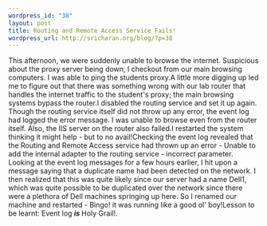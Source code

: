 ```yaml
--- 
wordpress_id: "38"
layout: post
title: Routing and Remote Access Service Fails!
wordpress_url: http://sricharan.org/blog/?p=38
---
```

This afternoon, we were suddenly unable to browse the internet. Suspicious about the proxy server being down, I checkout from our main browsing computers. I was able to ping the students proxy.A little more digging up led me to figure out that there was something wrong with our lab router that handles the internet traffic to the student's proxy; the main browsing systems bypass the router.I disabled the routing service and set it up again. Though the routing service itself did not throw up any error, the event log had logged the error message. I was unable to browse even from the router itself. Also, the IIS server on the router also failed.I restarted the system thinking it might help - but to no avail!Checking the event log revealed that the Routing and Remote Access service had thrown up an error - Unable to add the internal adapter to the routing service - incorrect parameter. Looking at the event log messages for a few hours earlier, I hit upon a message saying that a duplicate name had been detected on the network. I then realized that this was quite likely since our server had a name Dell1, which was quite possible to be duplicated over the network since there were a plethora of Dell machines springing up here. So I renamed our machine and restarted - Bingo! it was running like a good ol' boy!Lesson to be learnt: Event log <span style="font-weight: bold; font-style: italic;">is </span>Holy Grail!.
